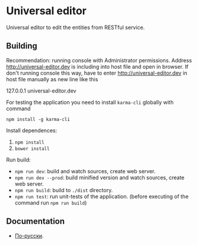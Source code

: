 # Universal editor

Universal editor to edit the entities from RESTful service.

## Building

Recommendation: running console with Administrator permissions. Address http://universal-editor.dev is including into host file and open in browser.
If don't running console this way, have to enter http://universal-editor.dev in host file manually as new line like this

127.0.0.1 universal-editor.dev

For testing the application you need to install `karma-cli` globally with command

`npm install -g karma-cli`

Install dependences:

1. `npm install`
1. `bower install`

Run build:

* `npm run dev`: build and watch sources, create web server. 
* `npm run dev --prod`: build minified version and watch sources, create web server.
* `npm run build`: build to `./dist` directory.
* `npm run test`: run unit-tests of the application. (before executing of the command run `npm run build`)

## Documentation

* [По-русски](docs/ru/README.md).
